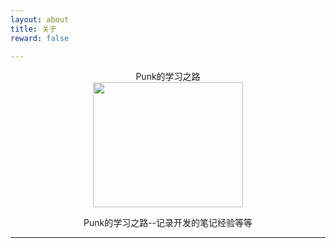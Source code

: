 ```yaml
---
layout: about
title: 关于
reward: false

---
```


 <center>Punk的学习之路</center>
<center><img src="https://punk8.github.io/assets/img/IMG_3656.JPG" width="240" height="200"/></center>

<center><p style="font-style='bold'">Punk的学习之路--记录开发的笔记经验等等</p></center>

---

